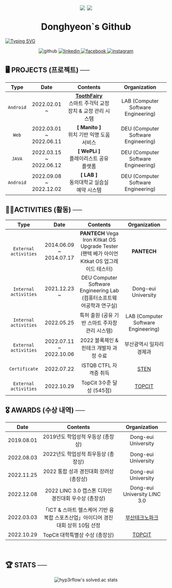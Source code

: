 <h1 align="center">
        <p align="center">
                <img src="https://komarev.com/ghpvc/?username=Donghyeon0915&&style=flat" align="center" />
                <a href ="https://solved.ac/dongdong99"><img src="http://mazassumnida.wtf/api/mini/generate_badge?boj=dongdong99" style="vertical-align: middle;"></a>
        </p>
        Donghyeon`s Github
        
</h1>

<div align="center" style="display:flex">
        <a href="https://git.io/typing-svg"><img
        src="https://readme-typing-svg.demolab.com?font=Fira+Code&duration=500&pause=10&color=7BC5F7&center=true&multiline=true&width=435&height=100&lines=%E2%94%8C%E2%94%80+me+%E2%94%80%E2%94%80%E2%94%90+%E3%80%80++%E3%80%80%E3%80%80%E3%80%80%E3%80%80%E3%80%80%E3%80%80%E3%80%80;donghyeon0915+%40+gmail.com;%E2%94%94%E2%94%80%E2%94%80%E2%94%80%E2%94%80%E2%94%80%E2%94%80%E2%94%80%E2%94%80+email+%E2%94%80%E2%94%80%E2%94%80%E2%94%80%E2%94%80%E2%94%80%E2%94%80%E2%94%80%E2%94%98;%E3%80%80;%E3%80%80;%E3%80%80;%E3%80%80;%E3%80%80;%E3%80%80;%E3%80%80;%E3%80%80"
        alt="Typing SVG" /></a>
</div>

<p align="center"
        <a href="https://github.com/Donghyeon0915" target="_blank">
                <img src=https://img.shields.io/badge/github-%2324292e.svg?&style=for-the-badge&logo=github&logoColor=white alt=github style="margin-bottom: 5px;" />
        </a>
        <a href="https://github.com/Donghyeon0915" target="_blank">
                <img src=https://img.shields.io/badge/git-%231E77B5.svg?&style=for-the-badge&logo=git&logoColor=white alt=linkedin style="margin-bottom: 5px;" />
        </a>
        <a href="https://www.facebook.com/profile.php?id=100007219727232" target="_blank">
                <img src=https://img.shields.io/badge/facebook-%232E87FB.svg?&style=for-the-badge&logo=facebook&logoColor=white alt=facebook style="margin-bottom: 5px;" />
        </a>
        <a href="https://www.instagram.com/dongx._.2/" target="_blank">
                <img src=https://img.shields.io/badge/instagram-%23000000.svg?&style=for-the-badge&logo=instagram&logoColor=white&color=dd2a7b alt=instagram style="margin-bottom: 5px;" />
        </a>  
 </p>
 
<!-- <p align="center">
<a href="https://git.io/typing-svg"><img src="https://readme-typing-svg.demolab.com?font=Fira+Code&pause=1000&color=7BC5F7&center=true&multiline=true&width=435&lines=Donghyeon%60s+GitHub+%E2%AD%90" alt="Typing SVG" /></a>
</p> -->


 
<!-- 백준 스탯 -->
<!-- <p align="center">
   <a href ="https://solved.ac/dongdong99"><img src ="http://mazassumnida.wtf/api/v2/generate_badge?boj=dongdong99"></a>
</p> -->

<!-- <p align="center">
   <a href ="https://solved.ac/dongdong99"><img src="http://mazassumnida.wtf/api/mini/generate_badge?boj=dongdong99"></a>
</p> -->


## 🖥️ PROJECTS (프로젝트) ──

<div align="center">
  
| Type | Date | Contents | Organization |
| :---: | :---: | :---: | :---: |
  | `Android` | 2022.02.01 ~ | <b>[ ToothFairy ](https://github.com/DEU-ToothFairy/ToothFairy_Client)</b> <br>스마트 주걱턱 교정 장치 & 교정 관리 시스템  | LAB (Computer Software Engineering) |
  | `Web` | 2022.03.01 ~<br>2022.06.11 | <b>[ Manito ]</b> <br>위치 기반 익명 도움 서비스 | DEU (Computer Software Engineering) |
  | `JAVA` | 2022.03.15 ~<br>2022.06.12 | <b>[ WePLi ]</b> <br>플레이리스트 공유 플랫폼 | DEU (Computer Software Engineering) |
  | `Android` | 2022.09.08 ~<br>2022.12.02 | <b>[ LAB ]</b> <br> 동의대학교 실습실 예약 시스템 | DEU (Computer Software Engineering) |

</div>

## 🏃‍♂️ACTIVITIES **(활동)** ──

<div align="center">
  
| Type | Date | Contents | Organization |
| :---: | :---: | :---: | :---: |
  | `External activities` | 2014.06.09 ~<br>2014.07.17 | <b>PANTECH</b> Vega Iron Kitkat OS Upgrade Tester <br>(팬텍 베가 아이언 Kitkat OS 업그레이드 테스터) | <b>PANTECH</b> |
  | `Internal activities` | 2021.12.23 ~ | DEU Computer Software Engineering Lab <br>(컴퓨터소프트웨어공학과 연구실) | Dong-eui University |
| `Internal activities` | 2022.05.25 | 특허 출원 (공유 기반 스마트 주자창 관리 시스템) | LAB (Computer Software Engineering) |
  | `External activities` | 2022.07.11 ~<br>2022.10.06 | 2022 블록체인 & 핀테크 개발자 과정 수료 | 부산광역시 일자리경제과 |
| `Certificate` | 2022.07.22 | ISTQB CTFL 자격증 취득 | [STEN](https://www.sten.or.kr/exam/examlist.php?gclid=Cj0KCQiAnNacBhDvARIsABnDa6996HD6vHstBwMXSDM6LBDJq0b88r5rgFzghQyQuNsK3yDJ6Zmlh3saAqXhEALw_wcB) |
  | `External activities` | 2022.10.29 | TopCit 3수준 달성 (545점) | [TOPCIT](https://www.topcit.or.kr/home.do) |

 

</div>

## 🎖️ **AWARDS** **(수상 내역)** ──

<div align="center">

| Date | Contents | Organization |
| :---: | :---: | :---: |
| 2019.08.01 | 2019년도 학업성적 우등상 (총장상) | Dong-eui University |
| 2022.08.03 | 2022년도 학업성적 최우등상 (총장상) | Dong-eui University |
| 2022.11.25 | 2022 통합 성과 경진대회 장려상 (총장상) | Dong-eui University |
| 2022.12.08 | 2022 LINC 3.0 캡스톤 디자인 경진대회 우수상 (총장상) | Dong-eui University LINC 3.0 |
| 2022.03.03 |「ICT & 스마트 헬스케어 기반 융복합 스포츠산업」아이디어 경진대회 상위 10팀 선정 | [부산테크노파크](https://www.btp.or.kr/?action=BD0000M&pagecode=P000000296&command=View&idx=13672&language=KR) |
| 2022.10.29 | TopCit 대학특별상 수상 (총장상) | [TOPCIT](https://www.topcit.or.kr/home.do) |

</div>

<!-- ### 💫 Experience
- **DEU** - *Dong-Eui University* ***Computer Software Engineering(2018~)***
- **DEU LAB** - *Dong-Eui University* ***Lab(2021.12.23~)***
- **PANTECH** - *Vega Iron* ***Kitkat OS*** *Upgrade* ***Tester(2014.06.09 ~ 2014.07.17)***
<br/>   -->

<br>

## :trophy: STATS ──

<div align="center">
        
![hyp3rflow's solved.ac stats](https://github-readme-solvedac.hyp3rflow.vercel.app/api/?handle=dongdong99)

</div>
<!-- 
<table>
   <tr>
     <td>
        <img src="https://github-readme-stats.vercel.app/api?username=donghyeon0915" align = "right"; width="90%">    
     </td>
     <td>
        <img src="https://github-readme-stats.vercel.app/api/top-langs/?username=Donghyeon0915&hide_border=true&layout=compact" width: "100%" />    
     </td>
</table>
<br/>   -->


<!-- ## :gem: Problem Solve Stats  


<p align="center">
   <a href ="https://solved.ac/dongdong99"><img src ="http://mazassumnida.wtf/api/v2/generate_badge?boj=dongdong99"></a>
</p>

<p align="center">
   <a href ="https://solved.ac/dongdong99"><img src="http://mazassumnida.wtf/api/mini/generate_badge?boj=dongdong99"></a>
</p>
<br/>   -->

<!--
**Donghyeon0915/Donghyeon0915** is a ✨ _special_ ✨ repository because its `README.md` (this file) appears on your GitHub profile.

Here are some ideas to get you started:

- 🔭 I’m currently working on ...
- 🌱 I’m currently learning ...
- 👯 I’m looking to collaborate on ...
- 🤔 I’m looking for help with ...
- 💬 Ask me about ...
- 📫 How to reach me: ...
- 😄 Pronouns: ...
- ⚡ Fun fact: ...
- ...
-->
